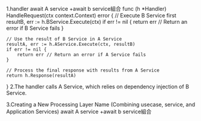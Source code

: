 

1.handler await A service +await b service組合
func (h *Handler) HandleRequest(ctx context.Context) error {
    // Execute B Service first
    resultB, err := h.BService.Execute(ctx)
    if err != nil {
        return err // Return an error if B Service fails
    }

    // Use the result of B Service in A Service
    resultA, err := h.AService.Execute(ctx, resultB)
    if err != nil {
        return err // Return an error if A Service fails
    }

    // Process the final response with results from A Service
    return h.Response(resultA)
}
2.The handler calls A Service, which relies on dependency injection of B Service.

3.Creating a New Processing Layer Name (Combining usecase, service, and Application Services) await A service +await b service組合